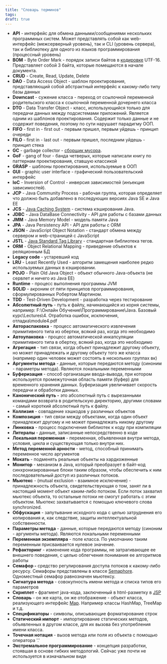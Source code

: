 ```yaml
---
title: "Словарь терминов"
tags:
draft: true
---
```


- **API** - интерфейс для обмена данными/сообщениями нескольких программных систем. Может представлять собой как web-интерфейс (межсерверный уровень), так и CLI (уровень сервера), так и библиотеку для одного из языков программирования (процессный уровень)
- **BOM** - Byte Order Mark - порядок записи байтов в [кодировке](java/charsets.md) UTF-16. Представляет собой 3 байта, которые помещаются в начале документа.
- **CRUD** - Create, Read, Update, Delete
- **DAO** - Data Access Object - шаблон проектирования, представляющий собой абстрактный интерфейс к какому-либо типу базы данных
- **Downcast** - сужение класса - переход от ссылочной переменной родительского класса к ссылочной переменной дочернего класса
- **DTO** - Data Transfer Object - класс, использующийся только для передачи данных между подсистемами приложений. Является одним из шаблонов проектирования. Содержит только данные и не содержит поведения, поэтому по сути нарушает парадигму ООП.
- **FIFO** - first in - first out - первым пришел, первым уйдешь - принцип очереди
- **FILO** - first in - last out - первым пришел, последним уйдешь - принцип стека
- **GC** - garbage collector - [сборщик мусора](java/garbage_collector.md).
- **GoF** - gang of four - банда четверых, которые написали книгу по паттернам проектирования, ставшую классикой
- **GRASP** - шаблоны проектирования, используемые в ООП
- **GUI** - graphic user interface - графический пользовательский интерфейс
- **IoC** - Inversion of Control - инверсия зависимостей (инъекция зависимостей).
- **JCP** - Java Community Process - рабочая группа, которая определяет что должно быть добавлено в последующих версиях Java SE и Java EE
- **JCS** - [Java Caching System](external_lib/jcs.md) - система кэширования Java.
- **JDBC** - Java DataBase Connectivity - API для работы с базами данных
- **JMM** - Java Memory Model - модель памяти Java
- **JPA** - Java Persistency API - API для работы с ORM
- **JSON** - JavaScript Object Notation - стандарт обмена между сервером и web-страницей с JavaScript
- **JSTL** - [Java Standard Tag Library](jsp/jstl.md) - стандартная библиотека тегов.
- **ORM** - Object Relational Mapping - приведение объектов к реляционным БД
- **Legacy code** - устаревший код
- **LRU** - Least Recently Used - алгоритм замещения наиболее редко используемых данных в кэшировании.
- **POJO** - Plain Old Java Object - объект обычного Java-объекта (не сервлет и ничего из Java EE)
- **Runtime** - процесс выполнения программы JVM
- **SOLID** - акроним от пяти принципов программирования, сформулированных Робертом Мартином.
- **TDD** - Test-Driven Development - разработка через тестирование
- **Абсолютный путь** - путь к файлу, начинающийся из корня системы, например: F:\Онлайн Обучение\Программирование\Java. Базовый курс\Lectures\4. Отработка ошибок, исключения, отладка\module4.pdf
- **Автораспаковка** - процесс автоматического извлечения примитивного типа из обертки, всякий раз, когда это необходимо
- **Автоупаковка** - процесс автоматической инкапсуляции примитивного типа в обертку, всякий раз, когда это необходимо
- **Агрегация** - тип связи, когда объект принадлежит другому объекту, но может принадлежать и другому объекту того же класса (например один человек может состоять в нескольких группах вк)
- **Аргументы метода** - данные, которые передаются методу (синоним - параметры метода). Являются локальными переменными
- **Буферизация** - способ организации ввода-вывода, при котором используется промежуточная область памяти (буфер) для временного хранения данных. Буферизация увеличивает скорость передачи и обработки данных.
- **Канонический путь -** это абсолютный путь с вырезанными командами возврата в родительскую директорию, другими словами - самый короткий абсолютный путь к файлу.
- **Коллизия** - совпадение хэшкодов у различных объектов
- **Композиция** - тип связи между объектами, когда один объект принадлежит другому и не может принадлежать никому другому
- **Линковка** - процесс подключения библиотек к коду при компиляции
- **Литералы** - данные, записанные непосредственно в коде
- **Локальная переменная** - переменная, объявленная внутри метода, условия, цикла и существующая только внутри них.
- **Метод переменной арности** - метод, способный принимать переменное число аргументов
- **Мокать** - подменять реальные объекты на хардкоженные
- **Монитор** - механизм в Java, который преобразует в байт-код синхронизированные блоки таким образом, чтобы обеспечить к ним последовательный доступ из различных потоков.
- **Мьютекс** - (mutual exclusion - взаимное исключение) - принадлежность объекта, свидетельствующая о том, занят ли в настоящий момент объект каким-либо потоком. Если поток захватил мьютекс объекта, то остальные потоки не смогут работать с этим объектом. Мьютекс захватывается с помощью ключевого слова synchronized.
- **Обфускация** - запутывание исходного кода с целью затруднения его копирования и, как следствие, защиты интеллектуальной собственности.
- **Параметры метода** - данные, которые передаются методу (синоним - аргументы метода). Являются локальными переменными
- **Переменная экземпляра** - поле класса. По умолчанию таким переменным присваивается нулевое значение.
- **Рефакторинг** - изменение кода программы, не затрагивающее ее внешнего поведения, с целью облегчения понимания ее алгоритмов работы
- **Семафор -** средство регулирования доступа потоков к какому-либо ресурсу. Семафоры представлены в классе [Semaphore](./java/multithreading/semaphore.md). Одноместный семафор равнозначен мьютексу.
- **Сигнатура метода** - совокупность имени метода и списка типов его параметров
- **Скриплет -** фрагмент java-кода, заключенный в html-разметку в [JSP](jsp/jsp.md)
- **Словарь** - он же карта, он же отображение - объект класса, реализующего интерфейс [Map](java/collections/map.md). Например классы HashMap, TreeMap и т.д.
- **Спецификаторы** - символы, описывающие форматирование строк
- **Статический импорт** - импортирование статических методов, объявленных в другом классе, для их вызова без употребления имени класса.
- **Точечная нотация** - вызов метода или поля из объекта с помощью оператора '.'
- **Экстремальное программирование** - концепция разработки, стоявшая в основе гибких методологий. Сейчас уже почти не используется в изначальном виде
